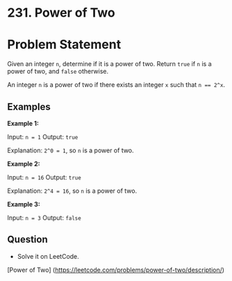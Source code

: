 # 231. Power of Two

# Problem Statement

Given an integer `n`, determine if it is a power of two. Return `true` if `n` is a power of two, and `false` otherwise.

An integer `n` is a power of two if there exists an integer `x` such that `n == 2^x`.

## Examples

**Example 1:**

Input: `n = 1`
Output: `true`

Explanation: `2^0 = 1`, so `n` is a power of two.

**Example 2:**

Input: `n = 16`
Output: `true`

Explanation: `2^4 = 16`, so `n` is a power of two.

**Example 3:**

Input: `n = 3`
Output: `false`

## Question

- Solve it on LeetCode.

[Power of Two] (https://leetcode.com/problems/power-of-two/description/)
